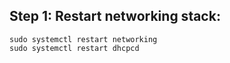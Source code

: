 ## Step 1: Restart networking stack:

```
sudo systemctl restart networking
sudo systemctl restart dhcpcd
```

